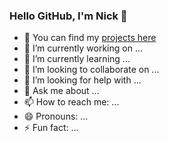 ### Hello GitHub, I'm Nick 👋


- 💼 You can find my [projects here](https://nicholasbierman.github.io/ "Nick Bierman's Portfolio")
- 🔭 I’m currently working on ...
- 🌱 I’m currently learning ...
- 👯 I’m looking to collaborate on ...
- 🤔 I’m looking for help with ...
- 💬 Ask me about ...
- 📫 How to reach me: ...
- 😄 Pronouns: ...
- ⚡ Fun fact: ...
